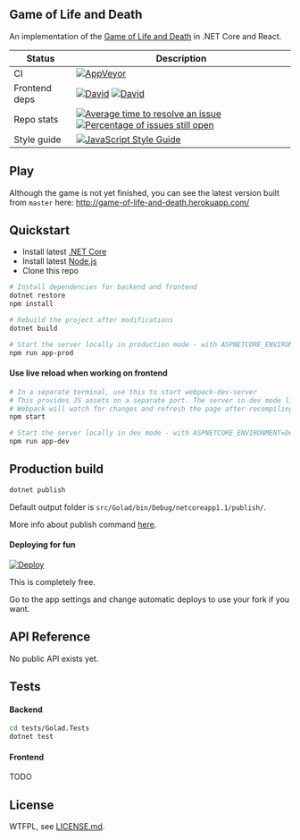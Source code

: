 ## Game of Life and Death

An implementation of the [Game of Life and Death](https://www.youtube.com/watch?v=JkGZ2Hl1l8c) in .NET Core and React.

| Status | Description |
|--|--|
| CI | [![AppVeyor](https://img.shields.io/appveyor/ci/deltaidea/golad/master.svg)](https://ci.appveyor.com/project/deltaidea/golad)
| Frontend deps | [![David](https://img.shields.io/david/deltaidea/golad.svg)](https://david-dm.org/deltaidea/golad) [![David](https://img.shields.io/david/dev/deltaidea/golad.svg)](https://david-dm.org/deltaidea/golad?type=dev)
| Repo stats | [![Average time to resolve an issue](http://isitmaintained.com/badge/resolution/deltaidea/golad.svg)](http://isitmaintained.com/project/deltaidea/golad "Average time to resolve an issue") [![Percentage of issues still open](http://isitmaintained.com/badge/open/deltaidea/golad.svg)](http://isitmaintained.com/project/deltaidea/golad "Percentage of issues still open")
| Style guide | [![JavaScript Style Guide](https://img.shields.io/badge/code_style-standard-brightgreen.svg)](https://standardjs.com)

## Play

Although the game is not yet finished, you can see the latest version built from `master` here: http://game-of-life-and-death.herokuapp.com/

## Quickstart

- Install latest [.NET Core](https://www.microsoft.com/net/core#windowscmd)
- Install latest [Node.js](https://nodejs.org/en/)
- Clone this repo

```Bash
# Install dependencies for backend and frontend
dotnet restore
npm install

# Rebuild the project after modifications
dotnet build

# Start the server locally in production mode - with ASPNETCORE_ENVIRONMENT=Production
npm run app-prod
```

#### Use live reload when working on frontend

```Bash
# In a separate terminal, use this to start webpack-dev-server
# This provides JS assets on a separate port. The server in dev mode links `<script>`s to it
# Webpack will watch for changes and refresh the page after recompiling
npm start

# Start the server locally in dev mode - with ASPNETCORE_ENVIRONMENT=Development
npm run app-dev
```

## Production build

```Bash
dotnet publish
```

Default output folder is `src/Golad/bin/Debug/netcoreapp1.1/publish/`.

More info about publish command [here](https://docs.microsoft.com/en-us/dotnet/articles/core/tools/dotnet-publish).

#### Deploying for fun

[![Deploy](https://www.herokucdn.com/deploy/button.svg)](https://heroku.com/deploy?template=https://github.com/deltaidea/golad)

This is completely free.

Go to the app settings and change automatic deploys to use your fork if you want.

## API Reference

No public API exists yet.

## Tests

#### Backend

```Bash
cd tests/Golad.Tests
dotnet test
```

#### Frontend

TODO

## License

WTFPL, see [LICENSE.md](./LICENSE.md).
